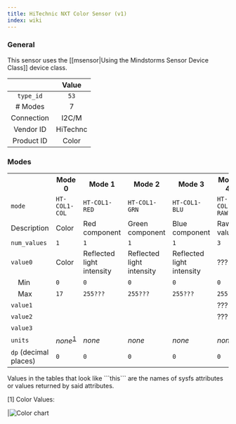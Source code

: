 ```yaml
---
title: HiTechnic NXT Color Sensor (v1)
index: wiki
---
```


### General

This sensor uses the [[msensor|Using the Mindstorms Sensor Device Class]] device class.

|              | Value    |
|:------------:|:--------:|
|```type_id``` | ```53``` |
| # Modes      | 7        |
| Connection   | I2C/M    |
| Vendor ID    | HiTechnc |
| Product ID   | Color    |

### Modes

<table>
  <tr>
    <th>
    <th>Mode 0
    <th>Mode 1
    <th>Mode 2
    <th>Mode 3
    <th>Mode 4
    <th>Mode 5
    <th>Mode 6
  <tr>
    <td><code>mode</code>
    <td><code>HT-COL1-COL</code>
    <td><code>HT-COL1-RED</code>
    <td><code>HT-COL1-GRN</code>
    <td><code>HT-COL1-BLU</code>
    <td><code>HT-COL1-RAW</code>
    <td><code>HT-COL1-NRM</code>
    <td><code>HT-COL1-ALL</code>
  <tr>
    <td>Description
    <td>Color
    <td>Red component
    <td>Green component
    <td>Blue component
    <td>Raw values
    <td>Normalized values
    <td>All values
  <tr>
    <td><code>num_values</code>
    <td><code>1</code>
    <td><code>1</code>
    <td><code>1</code>
    <td><code>1</code>
    <td><code>3</code>
    <td><code>4</code>
    <td><code>4</code>
  <tr>
    <td><code>value0</code>
    <td>Color
    <td>Reflected light intensity
    <td>Reflected light intensity
    <td>Reflected light intensity
    <td>???
    <td>???
    <td>???
  <tr>
    <td>&emsp;Min
    <td><code>0</code>
    <td><code>0</code>
    <td><code>0</code>
    <td><code>0</code>
    <td><code>0</code>
    <td><code>0</code>
    <td><code>0</code>
  <tr>
    <td>&emsp;Max
    <td><code>17</code>
    <td><code>255???</code>
    <td><code>255???</code>
    <td><code>255???</code>
    <td><code>255???</code>
    <td><code>255???</code>
    <td><code>255???</code>
  <tr>
    <td><code>value1</code>
    <td>
    <td>
    <td>
    <td>
    <td>???
    <td>???
    <td>???
  <tr>
    <td><code>value2</code>
    <td>
    <td>
    <td>
    <td>
    <td>???
    <td>???
    <td>???
  <tr>
    <td><code>value3</code>
    <td>
    <td>
    <td>
    <td>
    <td>
    <td>???
    <td>???
  <tr>
    <td><code>units</code>
    <td><i>none</i><sup><a href="#wiki-note1">1</a></sup>
    <td><i>none</i>
    <td><i>none</i>
    <td><i>none</i>
    <td><i>none</i>
    <td><i>none</i>
    <td><i>none</i>
  <tr>
    <td><code>dp</code> (decimal places)
    <td><code>0</code>
    <td><code>0</code>
    <td><code>0</code>
    <td><code>0</code>
    <td><code>0</code>
    <td><code>0</code>
    <td><code>0</code>
</table>
Values in the tables that look like ```this``` are the names of sysfs attributes or values returned by said attributes.

<a name="note1" />[1] Color Values:

|![Color chart](http://www.hitechnic.com/contents/media/Color%20Number.jpg)
